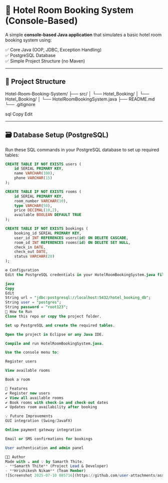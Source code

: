 # 🏨 Hotel Room Booking System (Console-Based)

A simple **console-based Java application** that simulates a basic hotel room booking system using:

✅ Core Java (OOP, JDBC, Exception Handling)  
✅ PostgreSQL Database  
✅ Simple Project Structure (no Maven)

---

## 📂 Project Structure

Hotel-Room-Booking-System/
├── src/
│ └── Hotel_Booking/
│ └── Hotel_Booking/
│ └── HotelRoomBookingSystem.java
├── README.md
└── .gitignore

sql
Copy
Edit

---

## 🗃️ Database Setup (PostgreSQL)

Run these SQL commands in your PostgreSQL database to set up required tables:

```sql
CREATE TABLE IF NOT EXISTS users (
    id SERIAL PRIMARY KEY,
    name VARCHAR(100),
    phone VARCHAR(15)
);

CREATE TABLE IF NOT EXISTS rooms (
    id SERIAL PRIMARY KEY,
    room_number VARCHAR(10),
    type VARCHAR(50),
    price DECIMAL(10,2),
    available BOOLEAN DEFAULT TRUE
);

CREATE TABLE IF NOT EXISTS bookings (
    booking_id SERIAL PRIMARY KEY,
    user_id INT REFERENCES users(id) ON DELETE CASCADE,
    room_id INT REFERENCES rooms(id) ON DELETE SET NULL,
    check_in DATE,
    check_out DATE,
    status VARCHAR(20)
);

⚙️ Configuration
Edit the PostgreSQL credentials in your HotelRoomBookingSystem.java file:

java
Copy
Edit
String url = "jdbc:postgresql://localhost:5432/hotel_booking_db";
String user = "postgres";
String password = "root123";
🚀 How to Run
Clone this repo or copy the project folder.

Set up PostgreSQL and create the required tables.

Open the project in Eclipse or any Java IDE.

Compile and run HotelRoomBookingSystem.java.

Use the console menu to:

Register users

View available rooms

Book a room

🧠 Features
✔️ Register new users
✔️ View all available rooms
✔️ Book rooms with check-in and check-out dates
✔️ Updates room availability after booking

💡 Future Improvements
GUI integration (Swing/JavaFX)

Online payment gateway integration

Email or SMS confirmations for bookings

User authentication and admin panel

🧑‍💻 Author
Made with ☕ and 💡 by Samarth Thite.
- **Samarth Thite** (Project Lead & Developer)
- **Hrishikesh Nikam** (Team Member)
![Screenshot 2025-07-10 085716](https://github.com/user-attachments/assets/a4ddc8cd-b9d5-43d6-bf0f-ab9b69b96e45)

